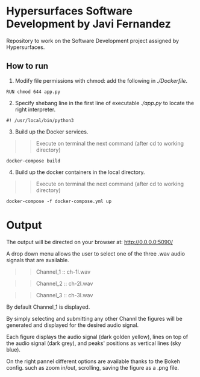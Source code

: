 # Hypersurfaces Software Development by Javi Fernandez
Repository to work on the Software Development project assigned by Hypersurfaces.

## How to run

1. Modify file permissions with chmod: add the following in *./Dockerfile*.
```
RUN chmod 644 app.py
```
2. Specify shebang line in the first line of executable *./app.py* to locate the right interpreter.
```
#! /usr/local/bin/python3
```
3. Build up the Docker services. 
>> Execute on terminal the next command (after cd to working directory)
```
docker-compose build
```
4. Build up the docker containers in the local directory. 

>> Execute on terminal the next command (after cd to working directory)
```
docker-compose -f docker-compose.yml up 
```

# Output
The output will be directed on your browser at: 
http://0.0.0.0:5090/

A drop down menu allows the user to select one of the three .wav audio signals that are available.

>> Channel_1 :: ch-1l.wav

>> Channel_2 :: ch-2l.wav

>> Channel_3 :: ch-3l.wav

By default Channel_1 is displayed. 

By simply selecting and submitting any other Channl the figures will be generated and displayed for the desired audio signal.

Each figure displays the audio signal (dark golden yellow), lines on top of the audio signal (dark grey), and peaks' positions as vertical lines (sky blue).

On the right pannel different options are available thanks to the Bokeh config. such as zoom in/out, scrolling, saving the figure as a .png file. 



